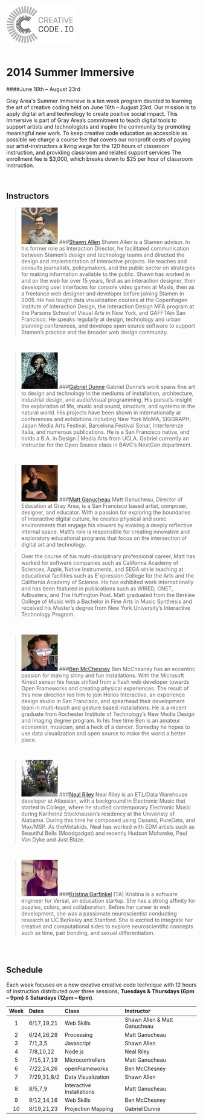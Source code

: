 ![](img/ccio.png)  
<br>

# 2014 Summer Immersive
####June 16th – August 23rd

Gray Area's Summer Immersive is a ten week program
devoted to learning the art of creative coding held on June 16th – August 23rd. Our mission is to apply digital art and technology to create positive social impact. This Immersive is part of Gray Area’s commitment to teach digital tools to support artists and technologists and inspire the community by promoting meaningful new work. To keep creative code education as accessible as possible we charge a course fee that covers our nonprofit costs of paying our artist-instructors a living wage for the 120 hours of classroom instruction, and providing classroom and related support services The enrollment fee is $3,000, which breaks down to $25 per hour of classroom instruction.

<br>

## Instructors
> ![](img/sa.jpg)
###[Shawn Allen](http://stamen.com/studio/shawn)
Shawn Allen is a Stamen advisor. In his former role as Interaction
Director, he facilitated communication between Stamen’s design and technology
teams and directed the design and implementation of interactive projects. He
teaches and consults journalists, policymakers, and the public sector on
strategies for making information available to the public. Shawn has worked in
and on the web for over 15 years, first as an interaction designer, then
developing user interfaces for console video games at Maxis, then as a freelance
web designer and developer before joining Stamen in 2005. He has taught data
visualization courses at the Copenhagen Institute of Interaction Design, the
Interaction Design MFA program at the Parsons School of Visual Arts in New York,
and GAFFTAin San Francisco. He speaks regularly at design, technology and urban
planning conferences, and develops open source software to support Stamen’s
practice and the broader web design community.

<br>

>![](img/gd.png)
###[Gabriel Dunne](http://www.gabrieldunne.com)
Gabriel Dunne’s work spans fine art to design and technology in the mediums of
installation, architecture, industrial design, and audio/visual programming. His
pursuits insight the exploration of life, music and sound, structure, and
systems in the natural world. His projects have been shown in internationally at
conferences and exhibitions including New York MoMA, SIGGRAPH, Japan Media Arts
Festival, Barcelona Festival Sonar, Interferenze Italia, and numerous
publications. He is a San Francisco native, and holds a B.A. in Design | Media
Arts from UCLA. Gabriel currently an instructor for the Open Source class in
BAVC’s NextGen department.

<br>

>![](img/mg.jpg)
###[Matt Ganucheau](http://www.ganucheau.com)
Matt Ganucheau, Director of Education at Gray Area, is a San Francisco based
artist, composer, designer, and educator. With a passion for exploring the
boundaries of interactive digital culture, he creates physical and sonic
environments that engage his viewers by evoking a deeply reflective internal
space. Matt‘s role is responsible for creating innovative and exploratory
educational programs that focus on the intersection of digital art and
technology.

>Over the course of his multi-disciplinary professional career, Matt has worked for software companies such as California Academy of Sciences, Apple, Native Instruments, and SEGA while teaching at educational facilities such as E’xpression College for the Arts and the California Academy of Science. He has exhibited work internationally and has been featured in publications such as WIRED, CNET, Adbusters, and The Huffington Post. Matt graduated from the Berklee College of Music with a Bachelor in Fine Arts in Music Synthesis and received his Master’s degree from New York University’s Interactive Technology Program.

<br>

>![](img/bc.png)
###[Ben McChesney](http://benmcchesney.com/)
Ben McChesney has an eccentric passion for making shiny and fun installations.
With the Microsoft Kinect sensor his focus shifted from a flash web developer
towards Open Frameworks and creating physical experiences. The result of this
new direction led him to join Helios Interactive, an experience design studio in
San Francisco, and spearhead their development team in multi-touch and gesture
based installations. He is a recent graduate from Rochester Institute of
Technology’s New Media Design and Imaging degree program. In his free time Ben
is an amateur economist, musician, and a heck of a dancer. Someday he hopes to
use data visualization and open source to make the world a better place.

<br>

>![](img/nr.png)
###[Neal Riley](http://www.neal.com)
Neal Riley is an ETL/Data Warehouse developer at Atlassian, with a background in
Electronic Music that started in College, where he studied contemporary
Electronic Music during Karlheinz Stockhausen’s residency at the Univeristy of
Alabama. During this time he composed using Csound, PureData, and Max/MSP. As
theMetakids, Neal has worked with EDM artists such as Beautiful Bells
(Moodgadget) and recently Hudson Mohawke, Paul Van Dyke and Just Blaze.

<br>

>![](img/kg.jpg)
###[Kristina Garfinkel](http://kbrainwave.github.io) (TA)
Kristina is a software engineer for Versal, an education startup. She has a strong affinity for puzzles, colors, and collaboration. Before her career in web development, she was a passionate neuroscientist conducting research at UC Berkeley and Stanford. She is excited to integrate her creative and computational sides to explore neuroscientific concepts such as time, pair bonding, and sexual differentiation.

<br>
<br>

## Schedule

Each week focuses on a new creative creative code technique with 12 hours of
instruction distributed over three sessions, **Tuesdays & Thursdays (6pm – 9pm)** & **Saturdays (12pm – 6pm)**.


| Week | Dates | Class | Instructor |
| :----: | :----- | :----- | :---------- |
| 1 | 6/17,19,21 | Web Skills | Shawn Allen & Matt Ganucheau |
| 2 | 6/24,26,28 | Processing | Matt Ganucheau |
| 3 | 7/1,3,5 | Javascript | Shawn Allen |
| 4 | 7/8,10,12 | Node.js | Neal Riley |
| 5 | 7/15,17,19 | Microcontrollers | Matt Ganucheau |
| 6 | 7/22,24,26 | openFrameworks | Ben McChesney |
| 7 | 7/29,31,8/2 | Data Visualization | Shawn Allen |
| 8 | 8/5,7,9 | Interactive Installations | Matt Ganucheau |
| 9 | 8/12,14,16 | Web Skills | Ben McChesney |
| 10 | 8/19,21,23 | Projection Mapping | Gabriel Dunne |
<br>
<br>
